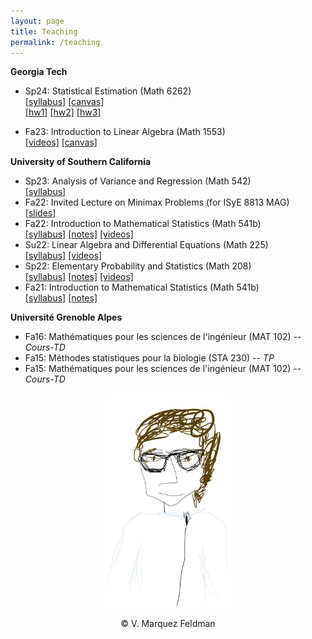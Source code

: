 ```yaml
---
layout: page
title: Teaching
permalink: /teaching
---
```

  
__Georgia Tech__  

* Sp24: Statistical Estimation (Math 6262)  
[[syllabus]](assets/teaching/Syllabus-M6262-S2024.pdf) 
[[canvas]](https://gatech.instructure.com/courses/365662)  
[[hw1]](assets/teaching/Homeworks/GaTech/6262/6262-hw1.pdf) 
[[hw2]](assets/teaching/Homeworks/GaTech/6262/6262-hw2.pdf) 
[[hw3]](assets/teaching/Homeworks/GaTech/6262/6262-hw3.pdf)  

* Fa23: Introduction to Linear Algebra (Math 1553)  
[[videos]](https://www.dropbox.com/scl/fo/1mr4tk7mmpb9y3ddri0qi/h?rlkey=suhq9nu34w97ixnzs90td1fk9&dl=0) 
[[canvas]](https://gatech.instructure.com/courses/326018)  

__University of Southern California__  

* Sp23: Analysis of Variance and Regression (Math 542)  
[[syllabus]](assets/teaching/Syllabus-M542-S2023.pdf)  
* Fa22: Invited Lecture on Minimax Problems (for ISyE 8813 MAG)    
[[slides]](assets/slides/slides-minimax-GATech.pdf)  
* Fa22: Introduction to Mathematical Statistics (Math 541b)  
[[syllabus]](assets/teaching/Syllabus-M541b-F2022.pdf) 
[[notes]](https://www.dropbox.com/scl/fo/kj63l3bha5ditcpn74rmz/h?rlkey=3aksu0n1bsb6y54zzptqz60hn&dl=0) 
[[videos]](https://www.dropbox.com/scl/fo/whfr1h4ukus68dx0twwow/h?rlkey=4nlvo13ecaiiis3ovxdbf6mk8&dl=0)  
* Su22: Linear Algebra and Differential Equations (Math 225)  
[[syllabus]](assets/teaching/Syllabus-M225-Su2022.pdf) 
[[videos]](https://www.dropbox.com/scl/fo/pq8w39t85oo3bevnka79v/h?rlkey=8vhihvbfea1asaz343q894zro&dl=0)    
* Sp22: Elementary Probability and Statistics (Math 208)  
[[syllabus]](assets/teaching/Syllabus-M208-S2022.pdf) 
[[notes]](https://www.dropbox.com/scl/fo/tcsvhcmlew4b69vhuulu1/h?rlkey=xxzlv6stoa21w8xt5rd4dk5nd&dl=0) 
[[videos]](https://www.dropbox.com/scl/fo/zgkrjq4nhqlxjwb3fv8er/h?rlkey=v7m01ngpof0l0uu008vbpvrg7&dl=0)    
* Fa21: Introduction to Mathematical Statistics (Math 541b)  
[[syllabus]](assets/teaching/Syllabus-M541b-F2021.pdf) 
[[notes]](https://www.dropbox.com/scl/fo/wu5r72el2yqqt986zk9oj/h?rlkey=7zddzzczsh5izcr61opbl7f42&dl=0)  

__Université Grenoble Alpes__  

* Fa16: Mathématiques pour les sciences de l'ingénieur (MAT 102) -- _Cours-TD_  
* Fa15: Méthodes statistiques pour la biologie (STA 230) -- _TP_  
* Fa15: Mathématiques pour les sciences de l'ingénieur (MAT 102) -- _Cours-TD_   
  

<p align = "center">
<img src="sketch_vicky.jpg" alt="Sketch by Vicky" width="40%" align="center" hspace="20">  
</p>  
<p align = "center">
&copy; V. Marquez Feldman
</p>  